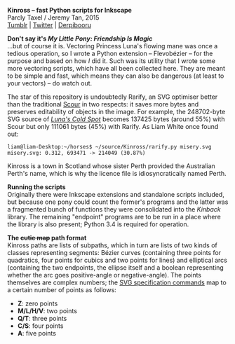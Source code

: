 **Kinross – fast Python scripts for Inkscape**  
Parcly Taxel / Jeremy Tan, 2015  
[Tumblr](http://parclytaxel.tumblr.com) | [Twitter](https://twitter.com/Parcly_Taxel) | [Derpibooru](https://derpiboo.ru/profiles/Parcly+Taxel)  

**Don't say it's _My Little Pony: Friendship Is Magic_**  
…but of course it is. Vectoring Princess Luna's flowing mane was once a tedious operation, so I wrote a Python extension – Flevobézier – for the purpose and based on how *I* did it. Such was its utility that I wrote some more vectoring scripts, which have all been collected here. They are meant to be simple and fast, which means they can also be dangerous (at least to your vectors) – do watch out.

The star of this repository is undoubtedly Rarify, an SVG optimiser better than the traditional [Scour](http://codedread.com/scour) in two respects: it saves more bytes and preserves editability of objects in the image. For example, the 248702-byte SVG source of [*Luna's Cold Spot*](https://derpiboo.ru/505397) becomes 137425 bytes (around 55%) with Scour but only 111061 bytes (45%) with Rarify. As Liam White once found out:

    liam@liam-Desktop:~/horses$ ~/source/Kinross/rarify.py misery.svg
    misery.svg: 0.312, 693471 -> 214049 (30.87%)
Kinross is a town in Scotland whose sister Perth provided the Australian Perth's name, which is why the licence file is idiosyncratically named Perth.

**Running the scripts**  
Originally there were Inkscape extensions and standalone scripts included, but because one pony could count the former's programs and the latter was a fragmented bunch of functions they were consolidated into the _Kinback_ library. The remaining "endpoint" programs are to be run in a place where the library is also present; Python 3.4 is required for operation.

**The ~~cutie map~~ path format**  
Kinross paths are lists of subpaths, which in turn are lists of two kinds of classes representing segments: Bézier curves (containing three points for quadratics, four points for cubics and two points for lines) and elliptical arcs (containing the two endpoints, the ellipse itself and a boolean representing whether the arc goes positive-angle or negative-angle). The points themselves are complex numbers; the [SVG specification commands](http://www.w3.org/TR/SVG11/paths.html) map to a certain number of points as follows:
* **Z**: zero points
* **M/L/H/V**: two points
* **Q/T**: three points
* **C/S**: four points
* **A**: five points
